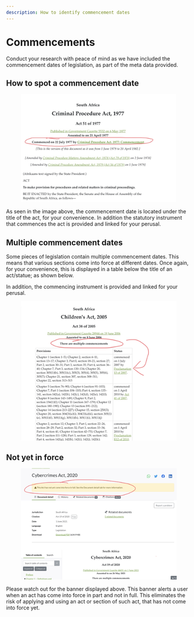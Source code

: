 ```yaml
---
description: How to identify commencement dates
---
```


# Commencements

Conduct your research with peace of mind as we have included the commencement dates of legislation, as part of the meta data provided.&#x20;

## How to spot a commencement date&#x20;

<figure><img src="../.gitbook/assets/IMG_0226.jpg" alt=""><figcaption></figcaption></figure>

As seen in the image above, the commencement date is located under the title of the act, for your convenience. In addition the statutory instrument that commences the act is provided and linked for your perusal.&#x20;

## Multiple commencement dates&#x20;

Some pieces of legislation contain multiple commencement dates. This means that various sections come into force at different dates. Once again, for your convenience, this is displayed in a table below the title of an act/statue; as shown below.&#x20;

In addition, the commencing instrument is provided and linked for your perusal.&#x20;



<figure><img src="../.gitbook/assets/IMG_0227.jpg" alt=""><figcaption></figcaption></figure>

## Not yet in force

<figure><img src="../.gitbook/assets/IMG_0228.jpg" alt=""><figcaption></figcaption></figure>

Please watch out for the banner displayed above. This banner alerts a user when an act has come into force in part and not in full. This eliminates the risk of applying and using an act or section of such act, that has not come into force yet.&#x20;




